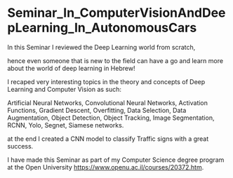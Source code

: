 # Seminar_In_ComputerVisionAndDeepLearning_In_AutonomousCars

In this Seminar I reviewed the Deep Learning world from scratch,

hence even someone that is new to the field can have a go and learn more about the world of deep learning in Hebrew!

I recaped very interesting topics in the theory and concepts of Deep Learning and Computer Vision as such:

Artificial Neural Networks, Convolutional Neural Networks, Activation Functions, Gradient Descent, Overfitting, Data Selection, Data Augmentation, Object Detection, Object Tracking, Image Segmentation, RCNN, Yolo, Segnet, Siamese networks.

at the end I created a CNN model to classify Traffic signs with a great success.

I have made this Seminar as part of my Computer Science degree program at the Open University https://www.openu.ac.il/courses/20372.htm.
